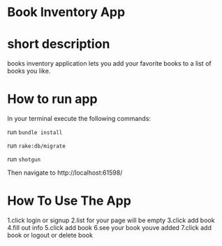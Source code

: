 # Book Inventory App

# short description 
books inventory application lets you add your favorite books to a list of books you like.

# How to run app
In your terminal execute the following commands:

run `bundle install`

run `rake:db/migrate`

run `shotgun`

Then navigate to http://localhost:61598/

# How To Use The App
1.click login or signup
2.list for your page will be empty 
3.click add book
4.fill out info 
5.click add book 
6.see your book youve added
7.click add book or logout or delete book 
